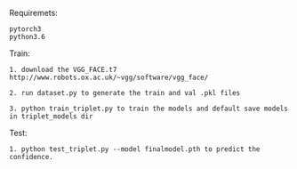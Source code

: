 Requiremets:
    
    pytorch3
    python3.6
    
Train:

	1. download the VGG_FACE.t7 http://www.robots.ox.ac.uk/~vgg/software/vgg_face/
	
    2. run dataset.py to generate the train and val .pkl files
    
    3. python train_triplet.py to train the models and default save models in triplet_models dir
    
Test:
    
    1. python test_triplet.py --model finalmodel.pth to predict the confidence.
